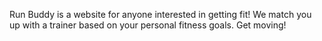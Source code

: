 Run Buddy is a website for anyone interested in getting fit!  We match you up with a trainer based on your personal fitness goals. Get moving!